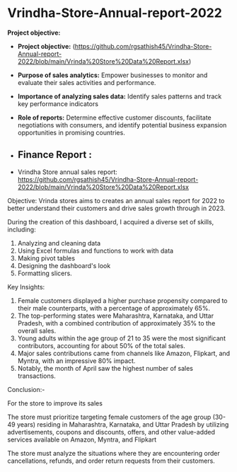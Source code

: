 # Vrindha-Store-Annual-report-2022
**Project objective:** 
- **Project objective:** (https://github.com/rgsathish45/Vrindha-Store-Annual-report-2022/blob/main/Vrinda%20Store%20Data%20Report.xlsx)
- **Purpose of sales analytics:** Empower businesses to monitor and evaluate their sales activities and performance.
- **Importance of analyzing sales data:** Identify sales patterns and track key performance indicators
- **Role of reports:** Determine effective customer discounts, facilitate negotiations with consumers, and identify potential business expansion opportunities in promising countries.

- ## Finance Report :

- Vrindha Store annual sales report: https://github.com/rgsathish45/Vrindha-Store-Annual-report-2022/blob/main/Vrinda%20Store%20Data%20Report.xlsx

Objective: Vrinda stores aims to creates an annual sales report for 2022 to better understand their customers and drive sales growth through in 2023.

During the creation of this dashboard, I acquired a diverse set of skills, including:
1. Analyzing and cleaning data
2. Using Excel formulas and functions to work with data
3. Making pivot tables
4. Designing the dashboard's look
5. Formatting slicers.

Key Insights:
1. Female customers displayed a higher purchase propensity compared to their male counterparts, with a percentage of approximately 65%.
2. The top-performing states were Maharashtra, Karnataka, and Uttar Pradesh, with a combined contribution of approximately 35% to the overall sales.
3. Young adults within the age group of 21 to 35 were the most significant contributors, accounting for about 50% of the total sales.
4. Major sales contributions came from channels like Amazon, Flipkart, and Myntra, with an impressive 80% impact.
5. Notably, the month of April saw the highest number of sales transactions.


Conclusion:-

For the store to improve its sales

The store must prioritize targeting female customers of the age group (30-49 years) residing in Maharashtra, Karnataka, and Uttar Pradesh by utilizing advertisements, coupons and discounts, offers, and other value-added services available on Amazon, Myntra, and Flipkart

The store must analyze the situations where they are encountering order cancellations, refunds, and order return requests from their customers.
